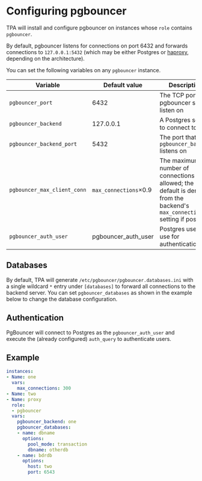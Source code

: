 # Configuring pgbouncer

TPA will install and configure pgbouncer on instances whose `role`
contains `pgbouncer`.

By default, pgbouncer listens for connections on port 6432 and forwards
connections to `127.0.0.1:5432` (which may be either Postgres or
[haproxy](haproxy.md), depending on the architecture).

You can set the following variables on any `pgbouncer` instance.

Variable | Default value | Description
---- | ---- | ----
`pgbouncer_port` | 6432 | The TCP port pgbouncer should listen on
`pgbouncer_backend` | 127.0.0.1 | A Postgres server to connect to
`pgbouncer_backend_port` | 5432 | The port that the `pgbouncer_backend` listens on
`pgbouncer_max_client_conn` | `max_connections`×0.9 | The maximum number of connections allowed; the default is derived from the backend's `max_connections` setting if possible
`pgbouncer_auth_user` | pgbouncer_auth_user | Postgres user to use for authentication

## Databases

By default, TPA will generate
`/etc/pgbouncer/pgbouncer.databases.ini` with a single wildcard `*`
entry under `[databases]` to forward all connections to the backend
server. You can set `pgbouncer_databases` as shown in the example below
to change the database configuration.

## Authentication

PgBouncer will connect to Postgres as the `pgbouncer_auth_user` and
execute the (already configured) `auth_query` to authenticate users.

## Example

```yaml
instances:
- Name: one
  vars:
    max_connections: 300
- Name: two
- Name: proxy
  role:
  - pgbouncer
  vars:
    pgbouncer_backend: one
    pgbouncer_databases:
    - name: dbname
      options:
        pool_mode: transaction
        dbname: otherdb
    - name: bdrdb
      options:
        host: two
        port: 6543
```
